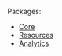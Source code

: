 Packages:

* [Core](./packages/services/README.md)
* [Resources](./packages/resources/README.md)
* [Analytics](./packages/analytics/README.md)
